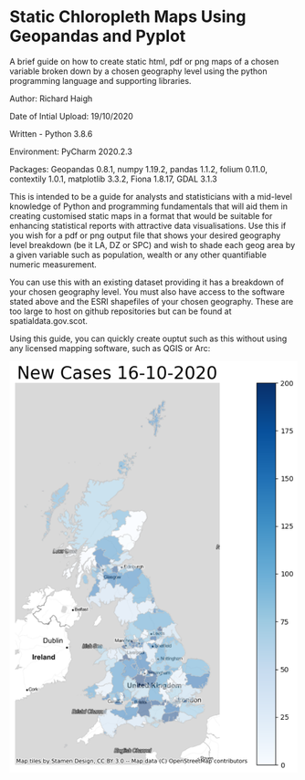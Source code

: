 # Static Chloropleth Maps Using Geopandas and Pyplot
A brief guide on how to create static html, pdf or png maps of a chosen variable broken down by a chosen geography level using the python programming language and supporting libraries. 

Author: Richard Haigh

Date of Intial Upload: 19/10/2020

Written - Python 3.8.6

Environment: PyCharm 2020.2.3

Packages:
Geopandas 0.8.1, numpy 1.19.2, pandas 1.1.2, folium 0.11.0, contextily 1.0.1, matplotlib 3.3.2, Fiona 1.8.17, GDAL 3.1.3

This is intended to be a guide for analysts and statisticians with a mid-level knowledge of Python and programming fundamentals that will aid them in 
creating customised static maps in a format that would be suitable for enhancing statistical reports with attractive data visualisations. Use this if you wish for a pdf or png output file that shows your desired geography level breakdown (be it LA, DZ or SPC) and wish to shade each geog area by a given variable such as population, wealth or any other quantifiable numeric measurement. 

You can use this with an existing dataset providing it has a breakdown of your chosen geography level. You must also have access to the software stated above and 
the ESRI shapefiles of your chosen geography. These are too large to host on github repositories but can be found at spatialdata.gov.scot. 

Using this guide, you can quickly create ouptut such as this without using any licensed mapping software, such as QGIS or Arc:

![Example simple output](./example_output.png)
